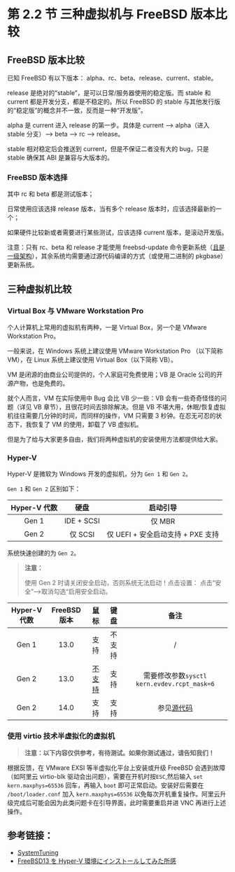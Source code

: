 # 第 2.2 节 三种虚拟机与 FreeBSD 版本比较

## FreeBSD 版本比较

已知 FreeBSD 有以下版本： alpha、rc、beta、release、current、stable。

release 是绝对的“stable”，是可以日常/服务器使用的稳定版。而 stable 和 current 都是开发分支，都是不稳定的。所以 FreeBSD 的 stable 与其他发行版的“稳定版”的概念并不一致，反而是一种“开发版”。

alpha 是 current 进入 release 的第一步。具体是 current --> alpha（进入 stable 分支）--> beta --> rc --> release。

stable 相对稳定后会推送到 current，但是不保证二者没有大的 bug，只是 stable 确保其 ABI 是兼容与大版本的。

### FreeBSD 版本选择

其中 rc 和 beta 都是测试版本；

日常使用应该选择 release 版本，当有多个 release 版本时，应该选择最新的一个；

如果硬件比较新或者需要进行某些测试，应该选择 current 版本，是滚动开发版。

注意：只有 rc、beta 和 release 才能使用 freebsd-update 命令更新系统（[且是一级架构](https://www.freebsd.org/platforms/)），其余系统均需要通过源代码编译的方式（或使用二进制的 pkgbase）更新系统。

## 三种虚拟机比较

### Virtual Box 与 VMware Workstation Pro

个人计算机上常用的虚拟机有两种，一是 Virtual Box，另一个是 VMware Workstation Pro。

一般来说，在 Windows 系统上建议使用 VMware Workstation Pro （以下简称 VM），在 Linux 系统上建议使用 Virtual Box（以下简称 VB）。

VM 是闭源的由商业公司提供的，个人家庭可免费使用；VB 是 Oracle 公司的开源产物，也是免费的。

就个人而言，VM 在实际使用中 Bug 会比 VB 少一些：VB 会有一些奇奇怪怪的问题（详见 VB 章节），且很花时间去排除解决。但是 VB 不堪大用，休眠/恢复虚拟机往往需要几分钟的时间，而同样的操作，VM 只需要 3 秒钟。在忍无可忍的状态下，我恢复了 VM 的使用，卸载了 VB 虚拟机。

但是为了给与大家更多自由，我们将两种虚拟机的安装使用方法都提供给大家。

### Hyper-V

Hyper-V 是微软为 Windows 开发的虚拟机，分为 `Gen 1` 和 `Gen 2`。

`Gen 1` 和 `Gen 2` 区别如下：

| Hyper-V 代数 |    硬盘    |             启动引导              |
| :----------: | :--------: | :-------------------------------: |
|    Gen 1     | IDE + SCSI |              仅 MBR               |
|    Gen 2     |  仅 SCSI   | 仅 UEFI + 安全启动支持 + PXE 支持 |

系统快速创建的为 `Gen 2`。

>**注意：**
>
>使用 Gen 2 时请关闭安全启动，否则系统无法启动！点击设置： 点击“安全”——>取消勾选“启用安全启动。

| Hyper-V 代数 | FreeBSD 版本 |                                鼠标                                |  键盘  |                                              备注                                              |
| :----------: | :----------: | :----------------------------------------------------------------: | :----: | :--------------------------------------------------------------------------------------------: |
|    Gen 1     |     13.0     |                                支持                                | 不支持 |                                               /                                                |
|    Gen 2     |     13.0     | [不支持](https://bugs.freebsd.org/bugzilla/show_bug.cgi?id=221074) |  支持  |                          需要修改参数`sysctl kern.evdev.rcpt_mask=6`                           |
|    Gen 2     |     14.0     |                                支持                                |  支持  | 参见[源代码](https://cgit.FreeBSD.org/src/commit/?id=21f4e817fde79d5de79bfbdf180d358ca5f48bf9) |

### 使用 virtio 技术半虚拟化的虚拟机

> **注意：以下内容仅供参考，有待测试。如果你测试通过，请告知我们！**

根据反馈，在 VMware EXSI 等半虚拟化平台上安装或升级 FreeBSD 会遇到故障（如阿里云 virtio-blk 驱动会出问题），需要在开机时按`ESC`,然后输入 `set kern.maxphys=65536` 回车，再输入 `boot` 即可正常启动。安装好后需要在 `/boot/loader.conf` 加入 `kern.maxphys=65536` 以免每次开机重复操作。阿里云升级完成后可能会因为此类问题卡在引导界面，此时需要重启并进 VNC 再进行上述操作。

## 参考链接：

- [SystemTuning](https://wiki.freebsd.org/SystemTuning)
- [FreeBSD13 を Hyper-V 環境にインストールしてみた所感](https://qiita.com/nanorkyo/items/d33e1befd4eb9c004fcd)

